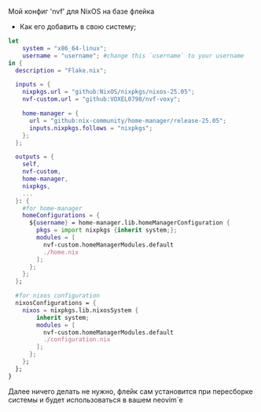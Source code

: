 Мой конфиг 'nvf' для NixOS на базе флейка

- Как его добавить в свою систему;
```nix
let
    system = "x86_64-linux";
    username = "username"; #change this `username` to your username
in {
  description = "Flake.nix";

  inputs = {
    nixpkgs.url = "github:NixOS/nixpkgs/nixos-25.05";
    nvf-custom.url = "github:VOXEL0798/nvf-voxy";

    home-manager = {
      url = "github:nix-community/home-manager/release-25.05";
      inputs.nixpkgs.follows = "nixpkgs";
    };
  };

  outputs = {
    self,
    nvf-custom,
    home-manager,
    nixpkgs,
    ...
  }: {
    #for home-manager
    homeConfigurations = {
      ${username} = home-manager.lib.homeManagerConfiguration {
        pkgs = import nixpkgs {inherit system;};
        modules = [
          nvf-custom.homeManagerModules.default
          ./home.nix
        ];
      };
    };
  };

  #for nixos configuration
  nixosConfigurations = {
    nixos = nixpkgs.lib.nixosSystem {
        inherit system;
        modules = [
          nvf-custom.homeManagerModules.default
          ./configuration.nix
        ];
      };
    };
  };
}

```
Далее ничего делать не нужно, флейк сам установится при пересборке системы и будет использоваться в вашем neovim`е
